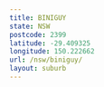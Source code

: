 ```yaml
---
title: BINIGUY
state: NSW
postcode: 2399
latitude: -29.409325
longitude: 150.222662
url: /nsw/biniguy/
layout: suburb
---
```

